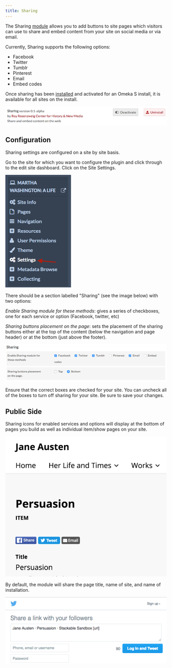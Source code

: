 ```yaml
---
title: Sharing
---
```

The Sharing [module](../modules/modules.md) allows you to add buttons to site pages which visitors can use to share and embed content from your site on social media or via email.

Currently, Sharing supports the following options:
- Facebook
- Twitter
- Tumblr
- Pinterest
- Email
- Embed codes

Once sharing has been [installed](../modules/modules.md#installing-modules)  and activated for an Omeka S install, it is available for all sites on the install. 

![Sharing module installed and activated in the general settings module page](../modules/modulesfiles/sharing1.png)

Configuration
--------------
Sharing settings are configured on a site by site basis. 

Go to the site for which you want to configure the plugin and click through to the edit site dashboard. Click on the Site Settings. 

![Left hand navigation options for sites: settings is at the bottom](../modules/modulesfiles/sharing2.png)

There should be a section labelled "Sharing" (see the image  below) with two options:

*Enable Sharing module for these methods*: gives a series of checkboxes, one for each service or option (Facebook, twitter, etc)

*Sharing buttons placement on the page*: sets the placement of the sharing buttons either at the top of the content (below the navigation and page header) or at the bottom (just above the footer). 

![Checkboxes for the sharing options listed above, in two rows](../modules/modulesfiles/sharing_options.png)

Ensure that the correct boxes are checked for your site. You can uncheck all of the boxes to turn off sharing for your site. Be sure to save your changes. 

Public Side
-------------------------------

Sharing icons for enabled services and options will display at the bottom of pages you build as well as individual item/show pages on your site. 

![Share buttons for Facebook, twitter, and email displayed above an item's title, just under the page header](../modules/modulesfiles/sharing_buttons.png)

By default, the module will share the page title, name of site, and name of installation. 

![An example tweet for the page, listing the page’s title then a dot, followed by the site’s title then a dot, followed by the installation title, ending with a dummy url for the site](../modules/modulesfiles/sharing_display1.png)
